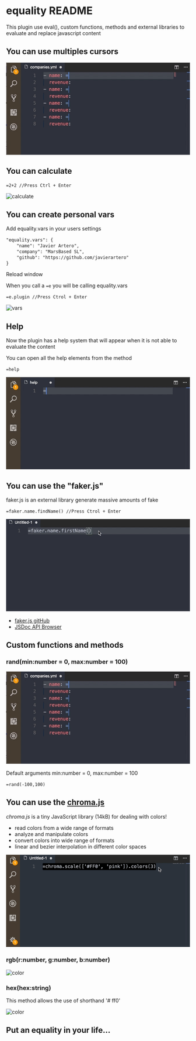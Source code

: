 # equality README
This plugin use eval(), custom functions, methods and external libraries to evaluate and replace javascript content

## You can use multiples cursors <a id="multiple-cursor"></a>

![multiple-cursor](images/equality6.gif)

## You can calculate <a id="calculate"></a>
```
=2+2 //Press Ctrl + Enter
```
![calculate](images/equality1.gif)

## You can create personal vars <a id="custom-vars"></a>
Add equality.vars in your users settings
```
"equality.vars": {
    "name": "Javier Artero",
    "company": "MarsBased SL",
    "github": "https://github.com/javierartero"
}
```
Reload window

When you call a `=e` you will be calling equality.vars
```
=e.plugin //Press Ctrol + Enter
```
![vars](images/equality3.gif)

## Help

Now the plugin has a help system that will appear when it is not able to evaluate the content

You can open all the help elements from the method
```
=help
```

![Help](images/equality4.gif)

## You can use the "faker.js"
faker.js is an external library generate massive amounts of fake
```
=faker.name.findName() //Press Ctrol + Enter
```
![Faker](images/equality2.gif)

* [faker.js gitHub](https://github.com/marak/Faker.js/)
* [JSDoc API Browser](http://marak.github.io/faker.js/)

## Custom functions and methods

### rand(min:number = 0, max:number = 100) <a id="rand"></a>

![rand](images/equality6.gif)

Default arguments
min:number = 0, max:number = 100

```
=rand(-100,100)
```

## You can use the [chroma.js](http://gka.github.io/chroma.js/)

*chroma.js* is a tiny JavaScript library (14kB) for dealing with colors!

* read colors from a wide range of formats
* analyze and manipulate colors
* convert colors into wide range of formats
* linear and bezier interpolation in different color spaces

![color](images/equality8.gif)


### rgb(r:number, g:number, b:number)

![color](images/equality7.gif)

### hex(hex:string) <a id="hex"></a>

This method allows the use of shorthand '# ff0'

![color](images/equality7.gif)

## Put an equality in your life...